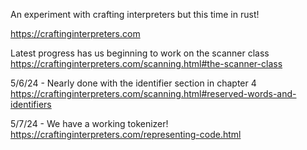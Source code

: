 An experiment with crafting interpreters but this time in rust!

https://craftinginterpreters.com

Latest progress has us beginning to work on the scanner class
https://craftinginterpreters.com/scanning.html#the-scanner-class

5/6/24 - Nearly done with the identifier section in chapter 4
https://craftinginterpreters.com/scanning.html#reserved-words-and-identifiers

5/7/24 - We have a working tokenizer!
https://craftinginterpreters.com/representing-code.html